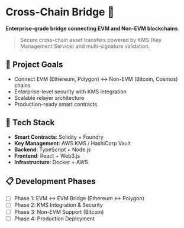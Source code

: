 # Cross-Chain Bridge 🌉

**Enterprise-grade bridge connecting EVM and Non-EVM blockchains**

> Secure cross-chain asset transfers powered by KMS (Key Management Service)
> and multi-signature validation.

## 🎯 Project Goals

- Connect EVM (Ethereum, Polygon) ↔ Non-EVM (Bitcoin, Cosmos) chains
- Enterprise-level security with KMS integration
- Scalable relayer architecture
- Production-ready smart contracts

## 🔧 Tech Stack

- **Smart Contracts**: Solidity + Foundry
- **Key Management**: AWS KMS / HashiCorp Vault
- **Backend**: TypeScript + Node.js
- **Frontend**: React + Web3.js
- **Infrastructure**: Docker + AWS

## 📋 Development Phases

- [ ] Phase 1: EVM ↔ EVM Bridge (Ethereum ↔ Polygon)
- [ ] Phase 2: KMS Integration & Security
- [ ] Phase 3: Non-EVM Support (Bitcoin)
- [ ] Phase 4: Production Deployment
